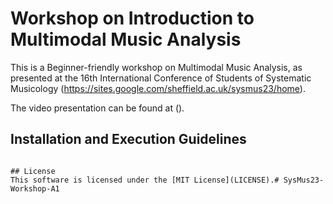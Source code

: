 # Workshop on Introduction to Multimodal Music Analysis 

This is a Beginner-friendly workshop on Multimodal Music Analysis, as presented at the 16th International Conference of Students of Systematic Musicology (https://sites.google.com/sheffield.ac.uk/sysmus23/home). 

The video presentation can be found at ().

## Installation and Execution Guidelines

```

## License
This software is licensed under the [MIT License](LICENSE).# SysMus23-Workshop-A1
